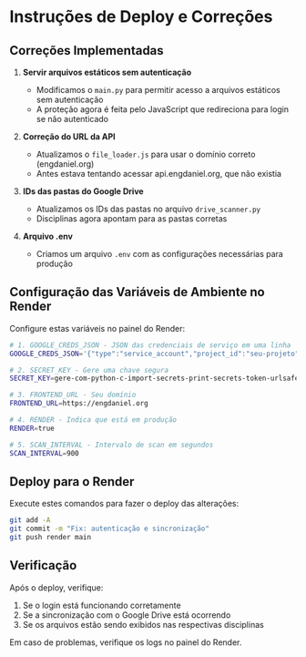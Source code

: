 # Instruções de Deploy e Correções

## Correções Implementadas

1. **Servir arquivos estáticos sem autenticação**
   - Modificamos o `main.py` para permitir acesso a arquivos estáticos sem autenticação
   - A proteção agora é feita pelo JavaScript que redireciona para login se não autenticado

2. **Correção do URL da API**
   - Atualizamos o `file_loader.js` para usar o domínio correto (engdaniel.org)
   - Antes estava tentando acessar api.engdaniel.org, que não existia

3. **IDs das pastas do Google Drive**
   - Atualizamos os IDs das pastas no arquivo `drive_scanner.py`
   - Disciplinas agora apontam para as pastas corretas

4. **Arquivo .env**
   - Criamos um arquivo `.env` com as configurações necessárias para produção

## Configuração das Variáveis de Ambiente no Render

Configure estas variáveis no painel do Render:

```bash
# 1. GOOGLE_CREDS_JSON - JSON das credenciais de serviço em uma linha
GOOGLE_CREDS_JSON='{"type":"service_account","project_id":"seu-projeto",...}'

# 2. SECRET_KEY - Gere uma chave segura
SECRET_KEY=gere-com-python-c-import-secrets-print-secrets-token-urlsafe-32

# 3. FRONTEND_URL - Seu domínio
FRONTEND_URL=https://engdaniel.org

# 4. RENDER - Indica que está em produção
RENDER=true

# 5. SCAN_INTERVAL - Intervalo de scan em segundos
SCAN_INTERVAL=900
```

## Deploy para o Render

Execute estes comandos para fazer o deploy das alterações:

```bash
git add -A
git commit -m "Fix: autenticação e sincronização"
git push render main
```

## Verificação

Após o deploy, verifique:

1. Se o login está funcionando corretamente
2. Se a sincronização com o Google Drive está ocorrendo
3. Se os arquivos estão sendo exibidos nas respectivas disciplinas

Em caso de problemas, verifique os logs no painel do Render.